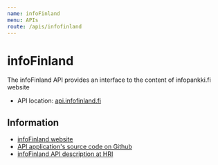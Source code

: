 ```yaml
---
name: infoFinland
menu: APIs
route: /apis/infofinland
---
```



# infoFinland

The infoFinland API provides an interface to the content of infopankki.fi website

* API location: [api.infofinland.fi](https://api.infofinland.fi/)

## Information
* [infoFinland website](http://infopankki.fi/)
* [API application's source code on Github](https://github.com/City-of-Helsinki/infopankki-api)
* [infoFinland API description at HRI](http://www.hri.fi/en/dataset/tietoa-suomesta-monella-eri-kielella)
